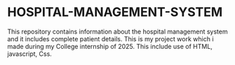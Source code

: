 # HOSPITAL-MANAGEMENT-SYSTEM
This repository contains information about the hospital management system and it includes complete patient details. This is my project work which i made during my College internship of 2025.
This include use of HTML, javascript, Css.
